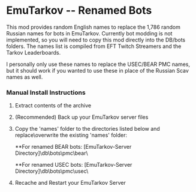 
# EmuTarkov -- Renamed Bots

This mod provides random English names to replace the 1,786 random Russian names for bots in EmuTarkov.
Currently bot modding is not implemented, so you will need to copy this mod directly 
into the DB/bots folders. The names list is compiled from EFT Twitch Streamers and the Tarkov Leaderboards.

I personally only use these names to replace the USEC/BEAR PMC names, but it should work
if you wanted to use these in place of the Russian Scav names as well.


### Manual Install Instructions

1.	Extract contents of the archive

2.	(Recommended) Back up your EmuTarkov server files

3.	Copy the 'names' folder to the directories listed below and replace\overwrite the existing 'names' folder:
	
	**For renamed BEAR bots:
		[EmuTarkov-Server Directory]\db\bots\pmc\bear\

	**For renamed USEC bots:
		[EmuTarkov-Server Directory]\db\bots\pmc\usec\
		
4.	Recache and Restart your EmuTarkov Server 

